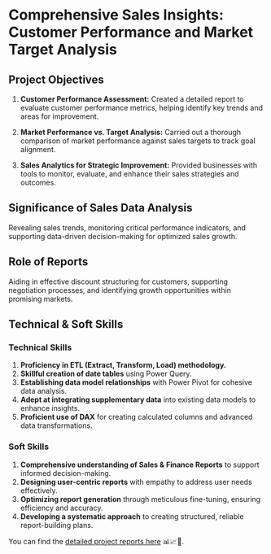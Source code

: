 # Comprehensive Sales Insights: Customer Performance and Market Target Analysis

## Project Objectives

1. **Customer Performance Assessment:** Created a detailed report to evaluate customer performance metrics, helping identify key trends and areas for improvement.

2. **Market Performance vs. Target Analysis:** Carried out a thorough comparison of market performance against sales targets to track goal alignment.

3. **Sales Analytics for Strategic Improvement:** Provided businesses with tools to monitor, evaluate, and enhance their sales strategies and outcomes.

## Significance of Sales Data Analysis
Revealing sales trends, monitoring critical performance indicators, and supporting data-driven decision-making for optimized sales growth.

## Role of Reports
Aiding in effective discount structuring for customers, supporting negotiation processes, and identifying growth opportunities within promising markets.

## Technical & Soft Skills

### Technical Skills
1. **Proficiency in ETL (Extract, Transform, Load) methodology.**
2. **Skillful creation of date tables** using Power Query.
3. **Establishing data model relationships** with Power Pivot for cohesive data analysis.
4. **Adept at integrating supplementary data** into existing data models to enhance insights.
5. **Proficient use of DAX** for creating calculated columns and advanced data transformations.

### Soft Skills
1. **Comprehensive understanding of Sales & Finance Reports** to support informed decision-making.
2. **Designing user-centric reports** with empathy to address user needs effectively.
3. **Optimizing report generation** through meticulous fine-tuning, ensuring efficiency and accuracy.
4. **Developing a systematic approach** to creating structured, reliable report-building plans.

You can find the [detailed project reports here](https://drive.google.com/file/d/1B1fBqfKq2WVZk89nD4TQr-eFf9zLFB-y/view?usp=drive_link) 📊📈📂.
